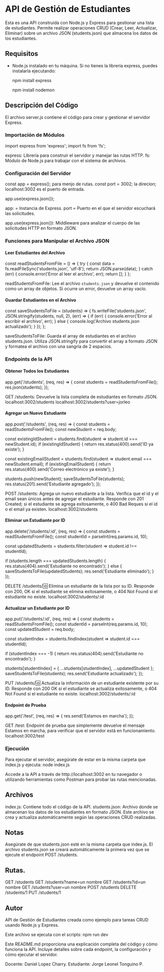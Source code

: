 # API de Gestión de Estudiantes

Esta es una API construida con Node.js y Express para gestionar una lista de estudiantes. 
Permite realizar operaciones CRUD (Crear, Leer, Actualizar, Eliminar) sobre un archivo JSON (students.json) que almacena los datos de los estudiantes.

## Requisitos

- Node.js instalado en tu máquina.
Si no tienes la librería express, puedes instalarla ejecutando:

  npm install express

  npm install nodemon

## Descripción del Código

El archivo server.js contiene el código para crear y gestionar el servidor Express. 

### Importación de Módulos


import express from 'express';
import fs from 'fs';


express: Librería para construir el servidor y manejar las rutas HTTP.
fs: Módulo de Node.js para trabajar con el sistema de archivos.

### Configuración del Servidor

const app = express(); para menjo de rutas.
const port = 3002; la direcion; localhost:3002 es el puerto de entrada.

app.use(express.json());

app: = Instancia de Express.
port = Puerto en el que el servidor escuchará las solicitudes.

app.use(express.json()): Middleware para analizar el cuerpo de las solicitudes HTTP en formato JSON.

### Funciones para Manipular el Archivo JSON

#### Leer Estudiantes del Archivo

const readStudentsFromFile = () => {
  try {
    const data = fs.readFileSync('students.json', 'utf-8');
    return JSON.parse(data);
  } catch (err) {
    console.error('Error al leer el archivo', err);
    return [];
  }
};

readStudentsFromFile: Lee el archivo `students.json` y devuelve el contenido como un array de objetos. Si ocurre un error, devuelve un array vacío.

#### Guardar Estudiantes en el Archivo

const saveStudentsToFile = (students) => {
  fs.writeFile('students.json', JSON.stringify(students, null, 2), (err) => {
    if (err) {
      console.error('Error al escribir el archivo', err);
    } else {
      console.log('Archivo students.json actualizado');
    }
  });
};


saveStudentsToFile: Guarda el array de estudiantes en el archivo students.json. Utiliza JSON.stringify para convertir el array a formato JSON y formatea el archivo con una sangría de 2 espacios.

### Endpoints de la API

#### Obtener Todos los Estudiantes


app.get('/students', (req, res) => {
  const students = readStudentsFromFile();
  res.json(students);
});


GET /students: Devuelve la lista completa de estudiantes en formato JSON.
localhost:3002/students
localhost:3002/students?user=jorleo

#### Agregar un Nuevo Estudiante


app.post('/students', (req, res) => {
  const students = readStudentsFromFile();
  const newStudent = req.body;

  const existingIdStudent = students.find(student => student.id === newStudent.id);
  if (existingIdStudent) {
    return res.status(400).send('ID ya existe');
  }

  const existingEmailStudent = students.find(student => student.email === newStudent.email);
  if (existingEmailStudent) {
    return res.status(400).send('Correo electrónico ya existe');
  }

  students.push(newStudent);
  saveStudentsToFile(students);
  res.status(201).send('Estudiante agregado');
});


POST /students: Agrega un nuevo estudiante a la lista. Verifica que el id y el email sean únicos antes de agregar el estudiante. Responde con 201 Created; si el estudiante se agrega exitosamente, o 400 Bad Reques si el id o el email ya existen.
localhost:3002/students

#### Eliminar un Estudiante por ID

app.delete('/students/:id', (req, res) => {
  const students = readStudentsFromFile();
  const studentId = parseInt(req.params.id, 10);
  
  const updatedStudents = students.filter(student => student.id !== studentId);

  if (students.length === updatedStudents.length) {
    res.status(404).send('Estudiante no encontrado');
  } else {
    saveStudentsToFile(updatedStudents);
    res.send('Estudiante eliminado');
  }
});


DELETE /students/:id: Elimina un estudiante de la lista por su ID. Responde con 200, OK si el estudiante se elimina exitosamente, o 404 Not Found si el estudiante no existe.
localhost:3002/students/:id

#### Actualizar un Estudiante por ID

app.put('/students/:id', (req, res) => {
  const students = readStudentsFromFile();
  const studentId = parseInt(req.params.id, 10);
  const updatedStudent = req.body;

  const studentIndex = students.findIndex(student => student.id === studentId);

  if (studentIndex === -1) {
    return res.status(404).send('Estudiante no encontrado');
  }

  students[studentIndex] = { ...students[studentIndex], ...updatedStudent };
  saveStudentsToFile(students);
  res.send('Estudiante actualizado');
});


PUT /students/:id: Actualiza la información de un estudiante existente por su ID. Responde con 200 OK si el estudiante se actualiza exitosamente, o 404 Not Found si el estudiante no existe.
localhost:3002/students/:id

#### Endpoint de Prueba


app.get('/test', (req, res) => {
  res.send('Estamos en marcha');
});


GET /test: Endpoint de prueba que simplemente devuelve el mensaje Estamos en marcha, para verificar que el servidor está en funcionamiento.
localhost:3002/test

### Ejecución

Para ejecutar el servidor, asegúrate de estar en la misma carpeta que index.js y ejecuta:
node index.js


Accede a la API a través de http://localhost:3002 en tu navegador o utilizando herramientas como Postman para probar las rutas mencionadas.

## Archivos

index.js: Contiene todo el código de la API.
students.json: Archivo donde se almacenan los datos de los estudiantes en formato JSON. 
Este archivo se crea y actualiza automáticamente según las operaciones CRUD realizadas.

## Notas

Asegúrate de que students.json esté en la misma carpeta que index.js.
El archivo students.json se creará automáticamente la primera vez que se ejecute el endpoint POST /students.

## Rutas.

GET /students
GET /students?name=un nombre
GET /students?id=un nombre
GET /students?user=un nombre
POST /students
DELETE /students/1
PUT /students/1

## Autor

API de Gestión de Estudiantes creada como ejemplo para tareas CRUD usando Node.js y Express.

Este archivo se ejecuta con el scripts:
npm run dev

Este README.md proporciona una explicación completa del código y cómo funciona la API. 
Incluye detalles sobre cada endpoint, la configuración y cómo ejecutar el servidor.

Docente: Daniel Lopez Charry.
Estudiante: Jorge Leonel Tonguino P.
